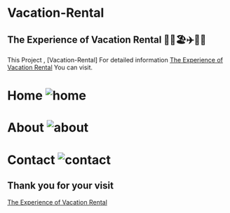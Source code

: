 # Vacation-Rental
## The Experience of Vacation Rental  🌟🏨🏖️✈️🍹😎
This Project , [Vacation-Rental]  For detailed information  [The Experience of Vacation Rental](https://vacation-rental-inky.vercel.app) You can visit.

# Home ![home](https://github.com/omerfarukkpala/Vacation-Rental/assets/101570820/43ac948e-0e86-4a42-a1b9-aab2fa5c100f)
# About ![about](https://github.com/omerfarukkpala/Vacation-Rental/assets/101570820/bc6cede1-9452-428a-9394-990d8a9d4d0c)
# Contact ![contact](https://github.com/omerfarukkpala/Vacation-Rental/assets/101570820/8e9a4223-ab50-4049-b526-c65a2daf4162)
## Thank you for your visit 
[The Experience of Vacation Rental](https://vacation-rental-inky.vercel.app)

